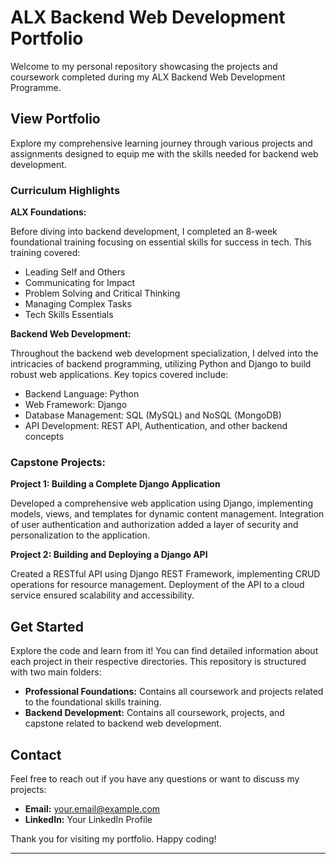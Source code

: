 # ALX Backend Web Development Portfolio

Welcome to my personal repository showcasing the projects and coursework completed during my ALX Backend Web Development Programme.

## View Portfolio

Explore my comprehensive learning journey through various projects and assignments designed to equip me with the skills needed for backend web development.

### Curriculum Highlights

**ALX Foundations:**

Before diving into backend development, I completed an 8-week foundational training focusing on essential skills for success in tech. This training covered:

- Leading Self and Others
- Communicating for Impact
- Problem Solving and Critical Thinking
- Managing Complex Tasks
- Tech Skills Essentials

**Backend Web Development:**

Throughout the backend web development specialization, I delved into the intricacies of backend programming, utilizing Python and Django to build robust web applications. Key topics covered include:

- Backend Language: Python
- Web Framework: Django
- Database Management: SQL (MySQL) and NoSQL (MongoDB)
- API Development: REST API, Authentication, and other backend concepts

### Capstone Projects:

**Project 1: Building a Complete Django Application**

Developed a comprehensive web application using Django, implementing models, views, and templates for dynamic content management. Integration of user authentication and authorization added a layer of security and personalization to the application.

**Project 2: Building and Deploying a Django API**

Created a RESTful API using Django REST Framework, implementing CRUD operations for resource management. Deployment of the API to a cloud service ensured scalability and accessibility.

## Get Started

Explore the code and learn from it! You can find detailed information about each project in their respective directories. This repository is structured with two main folders:

- **Professional Foundations:** Contains all coursework and projects related to the foundational skills training.
- **Backend Development:** Contains all coursework, projects, and capstone related to backend web development.

## Contact

Feel free to reach out if you have any questions or want to discuss my projects:

- **Email:** your.email@example.com
- **LinkedIn:** Your LinkedIn Profile

Thank you for visiting my portfolio. Happy coding!

---
